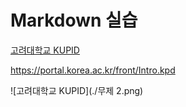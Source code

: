 # Markdown 실습

[고려대학교 KUPID](https://portal.korea.ac.kr/front/Intro.kpd)

<https://portal.korea.ac.kr/front/Intro.kpd>

![고려대학교 KUPID](./무제 2.png)

